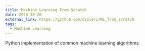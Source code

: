 ```yaml
---
title: Machine Learning From Scratch
date: 2023-10-26
external_link: https://github.com/osolari/ML_from_scratch
tags:
  - Machine Learning
---
```


Python implementation of common machine learning algorithms.